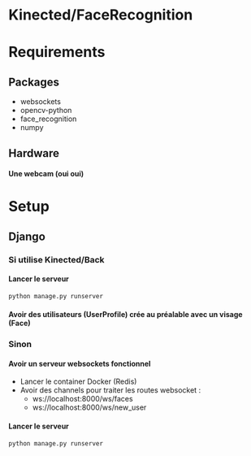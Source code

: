 # Kinected/FaceRecognition

# Requirements

## Packages 
- websockets
- opencv-python
- face_recognition
- numpy

## Hardware
#### Une webcam (oui oui)


# Setup

## Django

### Si utilise Kinected/Back 
#### Lancer le serveur
```bash
python manage.py runserver 
```
#### Avoir des utilisateurs (UserProfile) crée au préalable avec un visage (Face)


### Sinon
#### Avoir un serveur websockets fonctionnel 
- Lancer le container Docker (Redis)
- Avoir des channels pour traiter les routes websocket :
  -  ws://localhost:8000/ws/faces
  -  ws://localhost:8000/ws/new_user
#### Lancer le serveur
```bash
python manage.py runserver 
```
